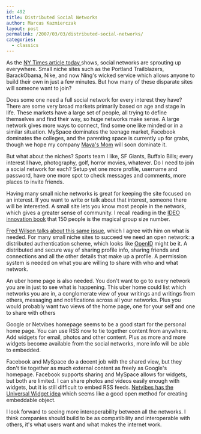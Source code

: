 ```yaml
---
id: 492
title: Distributed Social Networks
author: Marcus Kazmierczak
layout: post
permalink: /2007/03/03/distributed-social-networks/
categories:
  - classics
---
```

As the [NY Times article today ][1]shows, social networks are sprouting up everywhere. Small niche sites such as the Portland Trailblazers, BarackObama, Nike, and now Ning's wicked service which allows anyone to build their own in just a few minutes. But how many of these disparate sites will someone want to join?

Does some one need a full social network for every interest they have? There are some very broad markets primarily based on age and stage in life. These markets have a large set of people, all trying to define themselves and find their way, so huge networks make sense. A large network gives more ways to connect, find some one like minded or in a similar situation. MySpace dominates the teenage market, Facebook dominates the colleges, and the parenting space is currently up for grabs, though we hope my company [Maya's Mom][2] will soon dominate it.

But what about the niches? Sports team I like, SF Giants, Buffalo Bills; every interest I have, photography, golf, horror movies, whatever. Do I need to join a social network for each? Setup yet one more profile, username and password, have one more spot to check messages and comments, more places to invite friends.

Having many small niche networks is great for keeping the site focused on an interest. If you want to write or talk about that interest, someone there will be interested. A small site lets you know most people in the network, which gives a greater sense of community. I recall reading in the [IDEO innovation book][3] that 150 people is the magical group size number.

[Fred Wilson talks about this same issue][4], which I agree with him on what is needed. For many small niche sites to succeed we need an open network: a distributed authentication scheme, which looks like [OpenID][5] might be it. A distributed and secure way of sharing profile info, sharing friends and connections and all the other details that make up a profile. A permission system is needed on what you are willing to share with who and what network.

An uber home page is also needed. You don't want to go to every network you are in just to see what is happening. This uber home could list which networks you are in, a conglomerate view of your writings and writings from others, messaging and notifications across all your networks. Plus you would probably want two views of the home page, one for your self and one to share with others

Google or Netvibes homepage seems to be a good start for the personal home page. You can use RSS now to tie together content from anywhere. Add widgets for email, photos and other content. Plus as more and more widgets become available from the social networks, more info will be able to embedded.

Facebook and MySpace do a decent job with the shared view, but they don't tie together as much external content as freely as Google's homepage. Facebook supports sharing and MySpace allows for widgets, but both are limited. I can share photos and videos easily enough with widgets, but it is still difficult to embed RSS feeds. [Netvibes has the Universal Widget idea][6] which seems like a good open method for creating embeddable object.

I look forward to seeing more interoperability between all the networks. I think companies should build to be as compatibility and interoperable with others, it's what users want and what makes the internet work.

 [1]: http://www.nytimes.com/2007/03/03/technology/03social.html
 [2]: http://www.mayasmom.com/
 [3]: http://www.amazon.com/gp/product/0385499841?ie=UTF8&tag=mkazcom-20&linkCode=as2&camp=1789&creative=9325&creativeASIN=0385499841
 [4]: http://avc.blogs.com/a_vc/2007/03/all_software_sh.html
 [5]: http://openid.net/
 [6]: http://techcrunch.com/2007/02/21/netvibes-promises-cross-platform-widget-compatibility/
